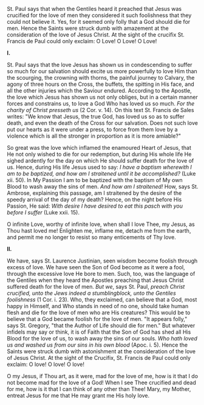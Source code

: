 
St. Paul says that when the Gentiles heard it preached that Jesus was crucified for the love of men they considered it such foolishness that they could not believe it. Yes, for it seemed only folly that a God should die for men. Hence the Saints were struck dumb with amazement at the consideration of the love of Jesus Christ. At the sight of the crucifix St. Francis de Paul could only exclaim: O Love! O Love! O Love!

**I\.**

St. Paul says that the love Jesus has shown us in condescending to suffer so much for our salvation should excite us more powerfully to love Him than the scourging, the crowning with thorns, the painful journey to Calvary, the agony of three hours on the Cross, the buffets, the spitting in His face, and all the other injuries which the Saviour endured. According to the Apostle, the love which Jesus has shown us not only obliges, but in a certain manner forces and constrains us, to love a God Who has loved us so much. *For the charity of Christ presseth us* (2 Cor. v. 14). On this text St. Francis de Sales writes: \"We know that Jesus, the true God, has loved us so as to suffer death, and even the death of the Cross for our salvation. Does not such love put our hearts as it were under a press, to force from them love by a violence which is all the stronger in proportion as it is more amiable?\"

So great was the love which inflamed the enamoured Heart of Jesus, that He not only wished to die for our redemption, but during His whole life He sighed ardently for the day on which He should suffer death for the love of us. Hence, during His life Jesus used to say: *I have a baptism wherewith I am to be baptized, and how am I straitened until it be accomplished?* (Luke xii. 50). In My Passion I am to be baptized with the baptism of My own Blood to wash away the sins of men. *And how am I straitened!* How, says St. Ambrose, explaining this passage, am I straitened by the desire of the speedy arrival of the day of my death? Hence, on the night before His Passion, He said: *With desire I have desired to eat this pasch with you before I suffer* (Luke xxii. 15).

O infinite Love, worthy of infinite love, when shall I love Thee, my Jesus, as Thou hast loved me! Enlighten me, inflame me, detach me from the earth, and permit me no longer to resist so many enticements of Thy love.

**II\.**

We have, says St. Laurence Justinian, seen wisdom become foolish through excess of love. We have seen the Son of God become as it were a fool, through the excessive love He bore to men. Such, too, was the language of the Gentiles when they heard the Apostles preaching that Jesus Christ suffered death for the love of men. *But we*, says St. Paul, *preach Christ crucified, unto the Jews indeed a stumblingblock, unto the Gentiles foolishness* (1 Cor. i. 23). Who, they exclaimed, can believe that a God, most happy in Himself, and Who stands in need of no one, should take human flesh and die for the love of men who are His creatures? This would be to believe that a God became foolish for the love of men. \"It appears folly,\" says St. Gregory, \"that the Author of Life should die for men.\" But whatever infidels may say or think, it is of Faith that the Son of God has shed all His Blood for the love of us, to wash away the sins of our souls. *Who hath loved us and washed us from our sins in his own blood* (Apoc. i. 5). Hence the Saints were struck dumb with astonishment at the consideration of the love of Jesus Christ. At the sight of the Crucifix, St. Francis de Paul could only exclaim: O love! O love! O love!

O my Jesus, if Thou art, as it were, mad for the love of me, how is it that I do not become mad for the love of a God! When I see Thee crucified and dead for me, how is it that I can think of any other than Thee! Mary, my Mother, entreat Jesus for me that He may grant me His holy love.

